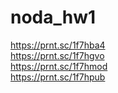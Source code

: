 # noda_hw1
https://prnt.sc/1f7hba4
<br>
https://prnt.sc/1f7hgvo
<br>
https://prnt.sc/1f7hmod
<br>
https://prnt.sc/1f7hpub
